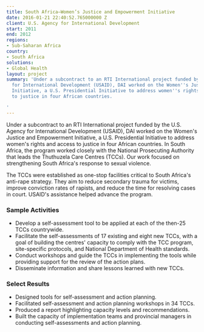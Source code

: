 ```yaml
---
title: South Africa—Women’s Justice and Empowerment Initiative
date: 2016-01-21 22:40:52.765000000 Z
client: U.S. Agency for International Development
start: 2011
end: 2012
regions:
- Sub-Saharan Africa
country:
- South Africa
solutions:
- Global Health
layout: project
summary: 'Under a subcontract to an RTI International project funded by the U.S. Agency
  for International Development (USAID), DAI worked on the Women''s Justice and Empowerment
  Initiative, a U.S. Presidential Initiative to address women''s rights and access
  to justice in four African countries.

'
---
```


Under a subcontract to an RTI International project funded by the U.S. Agency for International Development (USAID), DAI worked on the Women's Justice and Empowerment Initiative, a U.S. Presidential Initiative to address women's rights and access to justice in four African countries. In South Africa, the program worked closely with the National Prosecuting Authority that leads the Thuthuzela Care Centres (TCCs). Our work focused on strengthening South Africa's response to sexual violence.

The TCCs were established as one-stop facilities critical to South Africa's anti-rape strategy. They aim to reduce secondary trauma for victims, improve conviction rates of rapists, and reduce the time for resolving cases in court. USAID's assistance helped advance the program.

###  Sample Activities

* Develop a self-assessment tool to be applied at each of the then-25 TCCs countrywide.
* Facilitate the self-assessments of 17 existing and eight new TCCs, with a goal of building the centres' capacity to comply with the TCC program, site-specific protocols, and National Department of Health standards.
* Conduct workshops and guide the TCCs in implementing the tools while providing support for the review of the action plans.
* Disseminate information and share lessons learned with new TCCs.

###  Select Results

* Designed tools for self-assessment and action planning.
* Facilitated self-assessment and action planning workshops in 34 TCCs.
* Produced a report highlighting capacity levels and recommendations.
* Built the capacity of implementation teams and provincial managers in conducting self-assessments and action planning.
